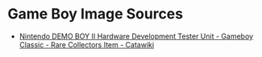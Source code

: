 # Game Boy Image Sources
* [Nintendo DEMO BOY II Hardware Development Tester Unit - Gameboy Classic - Rare Collectors Item - Catawiki](https://www.catawiki.com/l/26175877-nintendo-demo-boy-ii-hardware-development-tester-unit-gameboy-classic-rare-collectors-item)

